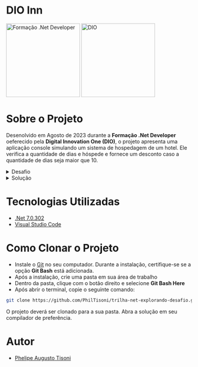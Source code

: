 # DIO Inn

<img style = "width: 200px" src = "https://hermes.dio.me/tracks/169e3d0f-263a-4efb-86c5-244bdf1ce8d6.png" alt = "Formação .Net Developer"> <img style = "width: 200px" src = "https://encrypted-tbn0.gstatic.com/images?q=tbn:ANd9GcRdjqTkPkxvNF5yqLhPRNhYXnwXuW422OWMGMyn2KkNTjRyuqZriAq26YEAK35FIOgKAwY&usqp=CAU" alt = "DIO"> 


# Sobre o Projeto

Desenolvido em Agosto de 2023 durante a **Formação .Net Developer** oeferecido pela **Digital Innovation One (DIO)**, o projeto apresenta uma aplicação console simulando um sistema de hospedagem de um hotel. Ele verifica a quantidade de dias e hóspede e fornece um desconto caso a quantidade de dias seja maior que 10.

<details><summary>Desafio</summary>

# DIO - Trilha .NET - Explorando a linguagem C#
www.dio.me

## Desafio de projeto
Para este desafio, você precisará usar seus conhecimentos adquiridos no módulo de explorando a linguagem C#, da trilha .NET da DIO.

## Contexto
Você foi contratado para construir um sistema de hospedagem, que será usado para realizar uma reserva em um hotel. Você precisará usar a classe Pessoa, que representa o hóspede, a classe Suíte, e a classe Reserva, que fará um relacionamento entre ambos.

O seu programa deverá cálcular corretamente os valores dos métodos da classe Reserva, que precisará trazer a quantidade de hóspedes e o valor da diária, concedendo um desconto de 10% para caso a reserva seja para um período maior que 10 dias.

## Regras e validações
1. Não deve ser possível realizar uma reserva de uma suíte com capacidade menor do que a quantidade de hóspedes. Exemplo: Se é uma suíte capaz de hospedar 2 pessoas, então ao passar 3 hóspedes deverá retornar uma exception.
2. O método ObterQuantidadeHospedes da classe Reserva deverá retornar a quantidade total de hóspedes, enquanto que o método CalcularValorDiaria deverá retornar o valor da diária (Dias reservados x valor da diária).
3. Caso seja feita uma reserva igual ou maior que 10 dias, deverá ser concedido um desconto de 10% no valor da diária.


![Diagrama de classe estacionamento](diagrama_classe_hotel.png)

## Solução
O código está pela metade, e você deverá dar continuidade obedecendo as regras descritas acima, para que no final, tenhamos um programa funcional. Procure pela palavra comentada "TODO" no código, em seguida, implemente conforme as regras acima.
</details>

<details><summary>Solução</summary>

# Método CadastrarHospede()

Foi inserida uma verificação com **if** e adicionada uma **Exception** como solicitado no desafio:

```c#
        public void CadastrarHospedes(List<Pessoa> hospedes)
        {
            // TODO: Verificar se a capacidade é maior ou igual ao número de hóspedes sendo recebido
            // *IMPLEMENTE AQUI*
            if (Suite.Capacidade >= hospedes.Count())
            {
                Hospedes = hospedes;
            }
            else
            {
                // TODO: Retornar uma exception caso a capacidade seja menor que o número de hóspedes recebido
                // *IMPLEMENTE AQUI*  
                Console.WriteLine(new Exception("Ocorreu um erro! A capacidade de hóspede deve ser maior que o número de hóspedes digitado."));   
            }
        }
```


## Método ObterQuantidadeHospede:

Retorna a contagem total de hóspedes a partir da propriedade:

```c#
        public int ObterQuantidadeHospedes()
        {
            // TODO: Retorna a quantidade de hóspedes (propriedade Hospedes)
            // *IMPLEMENTE AQUI*
            return Hospedes.Count();
        }
```

## Método CalcularValorDiaria():

Realiza o cálculo da diária e fornece um desconto de 10% caso a quantidade de dias de hospedagem seja igual ou maior que 10:
```c#
        public decimal CalcularValorDiaria()
        {
            // TODO: Retorna o valor da diária
            // Cálculo: DiasReservados X Suite.ValorDiaria
            // *IMPLEMENTE AQUI*
            decimal valor = DiasReservados * Suite.ValorDiaria;

            // Regra: Caso os dias reservados forem maior ou igual a 10, conceder um desconto de 10%
            // *IMPLEMENTE AQUI*
            if (DiasReservados >= 10)
            {
                decimal desconto = valor * 0.1m;
                valor -= desconto;
            }

            return valor;
        }
```


</details>

# Tecnologias Utilizadas

- [.Net 7.0.302](https://dotnet.microsoft.com/en-us/download/dotnet/7.0) 
- [Visual Studio Code](https://code.visualstudio.com/download)

# Como Clonar o Projeto

- Instale o [Git](https://git-scm.com/downloads) no seu computador. Durante a instalação, certifique-se se a opção **Git Bash** está adicionada.
- Após a instalação, crie uma pasta em sua área de trabalho
- Dentro da pasta, clique com o botão direito e selecione **Git Bash Here**
- Após abrir o terminal, copie o seguinte comando:
   
```bash
git clone https://github.com/PhilTisoni/trilha-net-explorando-desafio.git
```
O projeto deverá ser clonado para a sua pasta. Abra a solução em seu compilador de preferência.


# Autor

- [Phelipe Augusto Tisoni](https://www.linkedin.com/in/phelipetisoni "Phelipe Linkedin")





